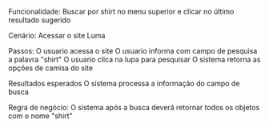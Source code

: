 Funcionalidade: Buscar por shirt no menu superior e clicar no último resultado sugerido

Cenário: Acessar o site Luma

Passos:
O usuario acessa o site
O usuario informa com campo de pesquisa a palavra "shirt"
O usuario clica na lupa para pesquisar
O sistema retorna as opções de camisa do site



Resultados esperados
O sistema processa a informação do campo de busca

Regra de negócio:
O sistema após a busca deverá retornar todos os objetos com o nome "shirt"



